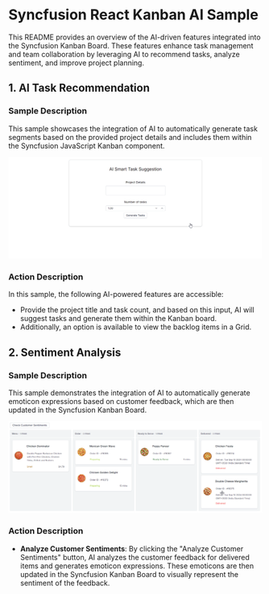 # Syncfusion React Kanban AI Sample

This README provides an overview of the AI-driven features integrated into the Syncfusion Kanban Board. These features enhance task management and team collaboration by leveraging AI to recommend tasks, analyze sentiment, and improve project planning.

## 1. AI Task Recommendation

### Sample Description

This sample showcases the integration of AI to automatically generate task segments based on the provided project details and includes them within the Syncfusion JavaScript Kanban component.

![AI Task Recommendation Example](../gif-images/kanban/task-recommendation.gif)

### Action Description

In this sample, the following AI-powered features are accessible:

- Provide the project title and task count, and based on this input, AI will suggest tasks and generate them within the Kanban board.
- Additionally, an option is available to view the backlog items in a Grid.

## 2. Sentiment Analysis

### Sample Description

This sample demonstrates the integration of AI to automatically generate emoticon expressions based on customer feedback, which are then updated in the Syncfusion Kanban Board.

![Sentiment Analysis Example](../gif-images/kanban/sentiment-analysis.gif)

### Action Description

- **Analyze Customer Sentiments**: By clicking the "Analyze Customer Sentiments" button, AI analyzes the customer feedback for delivered items and generates emoticon expressions. These emoticons are then updated in the Syncfusion Kanban Board to visually represent the sentiment of the feedback.
